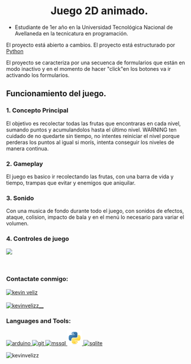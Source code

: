 <h1 align="center">Juego 2D animado.</h1>


- Estudiante de 1er año en la Universidad Tecnológica Nacional de Avellaneda en la tecnicatura en programación. 

El proyecto está abierto a cambios.
El proyecto está estructurado por [Python](https://www.python.org/ "Python")

El proyecto se caracteriza por una secuenca de formularios que están en modo inactivo y en el momento de hacer "click"en los botones va ir activando los formularios.

<h2>Funcionamiento del juego.</h2>
<h3>1.  Concepto Principal</h3>

El objetivo es recolectar todas las frutas que encontraras en cada nivel, sumando puntos y acumulandolos hasta el último nivel. WARNING ten cuidado de no quedarte sin tiempo, no intentes reiniciar el nivel porque perderas los puntos al igual si morís, intenta conseguir los niveles de manera continua.

<h3>2. Gameplay</h3>
El juego es basico ir recolectando las frutas, con una barra de vida y tiempo, trampas que evitar y enemigos que aniquilar. 

<h3>3. Sonido</h3>
Con una musica de fondo durante todo el juego, con sonidos de efectos, ataque, colision, impacto de bala y en el menú lo necesario para variar el volumen.

<h3>4. Controles de juego</h3>

![](https://cdn.discordapp.com/attachments/1004735676954193921/1051230371053830194/controles_player.png)

<br>

<h3 align="left">Contactate conmigo:</h3>
<p align="left">
<a href="https://linkedin.com/in/kevin veliz" target="blank"><img align="center" src="https://raw.githubusercontent.com/rahuldkjain/github-profile-readme-generator/master/src/images/icons/Social/linked-in-alt.svg" alt="kevin veliz" height="30" width="40" /><br></a>
</br>
<a href="https://instagram.com/kevinvelizz__" target="blank"><img align="center" src="https://raw.githubusercontent.com/rahuldkjain/github-profile-readme-generator/master/src/images/icons/Social/instagram.svg" alt="kevinvelizz__" height="30" width="40" /></a>
</p>

<h3 align="left">Languages and Tools:</h3>
<p align="left"> <a href="https://www.arduino.cc/" target="_blank" rel="noreferrer"> <img src="https://cdn.worldvectorlogo.com/logos/arduino-1.svg" alt="arduino" width="40" height="40"/> </a> <a href="https://git-scm.com/" target="_blank" rel="noreferrer"> <img src="https://www.vectorlogo.zone/logos/git-scm/git-scm-icon.svg" alt="git" width="40" height="40"/> </a> <a href="https://www.microsoft.com/en-us/sql-server" target="_blank" rel="noreferrer"> <img src="https://www.svgrepo.com/show/303229/microsoft-sql-server-logo.svg" alt="mssql" width="40" height="40"/> </a> <a href="https://www.python.org" target="_blank" rel="noreferrer"> <img src="https://raw.githubusercontent.com/devicons/devicon/master/icons/python/python-original.svg" alt="python" width="40" height="40"/> </a> <a href="https://www.sqlite.org/" target="_blank" rel="noreferrer"> <img src="https://www.vectorlogo.zone/logos/sqlite/sqlite-icon.svg" alt="sqlite" width="40" height="40"/> </a> </p>

<p><img align="center" src="https://github-readme-stats.vercel.app/api/top-langs?username=kevinvelizz&show_icons=true&locale=en&layout=compact" alt="kevinvelizz" /></p>